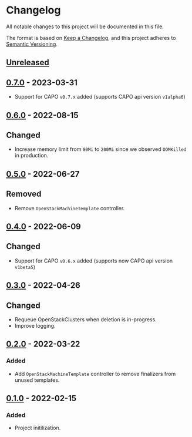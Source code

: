 # Changelog

All notable changes to this project will be documented in this file.

The format is based on [Keep a Changelog](https://keepachangelog.com/en/1.0.0/),
and this project adheres to [Semantic Versioning](https://semver.org/spec/v2.0.0.html).

## [Unreleased]

## [0.7.0] - 2023-03-31

- Support for CAPO `v0.7.x` added (supports CAPO api version `v1alpha6`)

## [0.6.0] - 2022-08-15

## Changed

- Increase memory limit from `80Mi` to `200Mi` since we observed `OOMKilled` in production.

## [0.5.0] - 2022-06-27

## Removed

- Remove `OpenStackMachineTemplate` controller.

## [0.4.0] - 2022-06-09

## Changed

- Support for CAPO `v0.6.x` added (supports now CAPO api version `v1beta5`)

## [0.3.0] - 2022-04-26

## Changed

- Requeue OpenStackClusters when deletion is in-progress.
- Improve logging.

## [0.2.0] - 2022-03-22

### Added

- Add `OpenStackMachineTemplate` controller to remove finalizers from unused templates.

## [0.1.0] - 2022-02-15

### Added

- Project initilization.

[Unreleased]: https://github.com/thg-ice/cluster-api-cleaner-openstack/compare/v0.7.0...HEAD
[0.7.0]: https://github.com/thg-ice/cluster-api-cleaner-openstack/compare/8fd7311...v0.7.0
[0.6.0]: https://github.com/giantswarm/cluster-api-cleaner-openstack/compare/v0.5.0...v0.6.0
[0.5.0]: https://github.com/giantswarm/cluster-api-cleaner-openstack/compare/v0.4.0...v0.5.0
[0.4.0]: https://github.com/giantswarm/cluster-api-cleaner-openstack/compare/v0.3.0...v0.4.0
[0.3.0]: https://github.com/giantswarm/cluster-api-cleaner-openstack/compare/v0.2.0...v0.3.0
[0.2.0]: https://github.com/giantswarm/cluster-api-cleaner-openstack/compare/v0.1.0...v0.2.0
[0.1.0]: https://github.com/giantswarm/cluster-api-cleaner-openstack/releases/tag/v0.1.0
